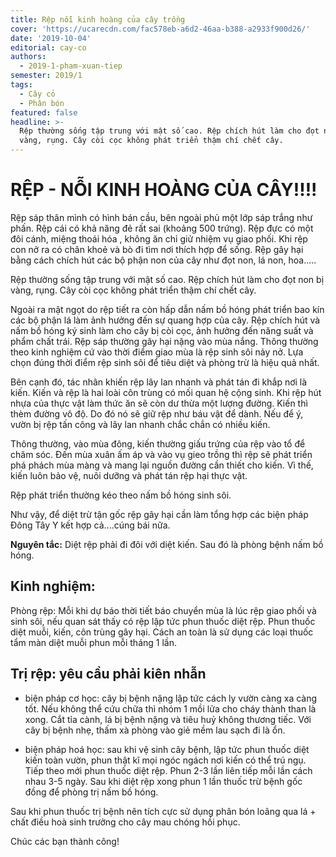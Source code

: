 ```yaml
---
title: Rệp nỗi kinh hoàng của cây trồng
cover: 'https://ucarecdn.com/fac578eb-a6d2-46aa-b388-a2933f900d26/'
date: '2019-10-04'
editorial: cay-co
authors:
  - 2019-1-pham-xuan-tiep
semester: 2019/1
tags:
  - Cây cỏ
  - Phân bón
featured: false
headline: >-
  Rệp thường sống tập trung với mật số cao. Rệp chích hút làm cho đọt non bị
  vàng, rụng. Cây còi cọc không phát triển thậm chí chết cây.
---
```

# RỆP - NỖI KINH HOÀNG CỦA CÂY!!!!

Rệp sáp thân mình có hình bán cầu, bên ngoài phủ một lớp sáp trắng như phấn. Rệp cái có khả năng đẻ rất sai (khoảng 500 trứng). Rệp đực có một đôi cánh, miệng thoái hóa , không ăn chỉ giử nhiệm vụ giao phối. Khi rệp con nở ra có chân khoẻ và bò đi tìm nơi thích hợp để sống. Rệp gây hại bằng cách chích hút các bộ phận non của cây như đọt non, lá non, hoa.....

Rệp thường sống tập trung với mật số cao. Rệp chích hút làm cho đọt non bị vàng, rụng. Cây còi cọc không phát triển thậm chí chết cây.

Ngoài ra mật ngọt do rệp tiết ra còn hấp dẫn nấm bồ hóng phát triển bao kín các bộ phận lá làm ảnh hưởng đến sự quang hợp của cây. Rệp chích hút và nấm bồ hóng ký sinh làm cho cây bị còi cọc, ảnh hưởng đến năng suất và phẩm chất trái. Rệp sáp thường gây hại nặng vào mùa nắng. Thông thường theo kinh nghiệm cứ vào thời điểm giao mùa là rệp sinh sôi nảy nở. Lựa chọn đúng thời điểm rệp sinh sôi để tiêu diệt và phòng trừ là hiệu quả nhất.

Bên cạnh đó, tác nhân khiến rệp lây lan nhanh và phát tán đi khắp nơi là kiến. Kiến và rệp là hai loài côn trùng có mối quan hệ cộng sinh. Khi rệp hút nhựa của thực vật làm thức ăn sẽ còn dư thừa một lượng đường. Kiến thì thèm đường vô độ. Do đó nó sẽ giữ rệp như báu vật để dành. Nếu để ý, vườn bị rệp tấn công và lây lan nhanh chắc chắn có nhiều kiến.

Thông thường, vào mùa đông, kiến thường giấu trứng của rệp vào tổ để chăm sóc. Đến mùa xuân ấm áp và vào vụ gieo trồng thì rệp sẽ phát triển phá phách mùa màng và mang lại nguồn đường cần thiết cho kiến. Vì thế, kiến luôn bảo vệ, nuôi dưỡng và phát tán rệp hại thực vật.

Rệp phát triển thường kéo theo nấm bồ hóng sinh sôi.

Như vậy, để diệt trừ tận gốc rệp gây hại cần làm tổng hợp các biện pháp Đông Tây Y kết hợp cả....cúng bái nữa.

**Nguyên tắc:** Diệt rệp phải đi đôi với diệt kiến. Sau đó là phòng bệnh nấm bồ hóng.

## Kinh nghiệm:

Phòng rệp: Mỗi khi dự báo thời tiết báo chuyển mùa là lúc rệp giao phối và sinh sôi, nếu quan sát thấy có rệp lập tức phun thuốc diệt rệp. Phun thuốc diệt muỗi, kiến, côn trùng gây hại. Cách an toàn là sử dụng các loại thuốc tẩm màn diệt muỗi phun mỗi tháng 1 lần.

## Trị rệp: yêu cầu phải kiên nhẫn

- biện pháp cơ học: cây bị bệnh nặng lập tức cách ly vườn càng xa càng tốt. Nếu không thể cứu chữa thì nhóm 1 mồi lửa cho cháy thành than là xong. Cắt tỉa cành, lá bị bệnh nặng và tiêu huỷ không thương tiếc. Với cây bị bệnh nhẹ, thấm xà phòng vào giẻ mềm lau sạch đi là ổn.

- biện pháp hoá học: sau khi vệ sinh cây bệnh, lập tức phun thuốc diệt kiến toàn vườn, phun thật kĩ mọi ngóc ngách nơi kiến có thể trú ngụ. Tiếp theo mới phun thuốc diệt rệp. Phun 2-3 lần liên tiếp mỗi lần cách nhau 3-5 ngày. Sau khi diệt rệp xong phun 1 lần thuốc trừ bệnh gốc đồng để phòng trị nấm bồ hóng.

Sau khi phun thuốc trị bệnh nên tích cực sử dụng phân bón loãng qua lá + chất điều hoà sinh trưởng cho cây mau chóng hồi phục.

Chúc các bạn thành công!
